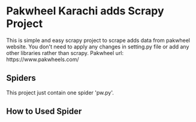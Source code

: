 <h1>Pakwheel Karachi adds Scrapy Project</h1>
This is simple and easy scrapy project to scrape adds data from pakwheel website. You don't need to apply any changes in setting.py file or add any other libraries rather than scrapy.
Pakwheel url: https://www.pakwheels.com/

<h2>Spiders</h2>
This project just contain one spider 'pw.py'.

<h2>How to Used Spider</h2>



